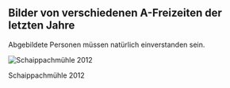 ## Bilder von verschiedenen A-Freizeiten der letzten Jahre

Abgebildete Personen müssen natürlich einverstanden sein.

![Schaippachmühle 2012](/images/Schaippachmühle2012.jpeg)

Schaippachmühle 2012
